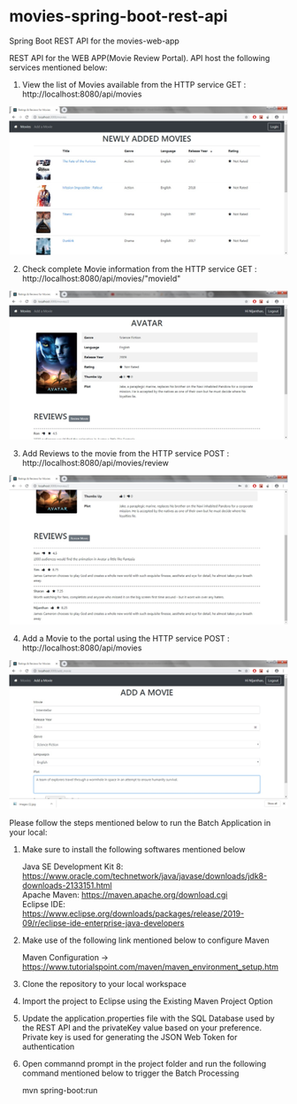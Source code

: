 # movies-spring-boot-rest-api
Spring Boot REST API for the movies-web-app

REST API for the WEB APP(Movie Review Portal). API host the following services mentioned below:

1. View the list of Movies available from the HTTP service GET : http://localhost:8080/api/movies

![](/screenshots/Movies.jpg)

2. Check complete Movie information from the HTTP service GET : http://localhost:8080/api/movies/"movieId"

![](/screenshots/MovieInfo.jpg)

3. Add Reviews to the movie from the HTTP service POST :  http://localhost:8080/api/movies/review

![](/screenshots/CheckReviews.jpg)

4. Add a Movie to the portal using the HTTP service POST : http://localhost:8080/api/movies

![](/screenshots/AddMovie.jpg)

Please follow the steps mentioned below to run the Batch Application in your local:

1. Make sure to install the following softwares mentioned below 

    Java SE Development Kit 8: https://www.oracle.com/technetwork/java/javase/downloads/jdk8-downloads-2133151.html <br/>
    Apache Maven: https://maven.apache.org/download.cgi <br/>
    Eclipse IDE: https://www.eclipse.org/downloads/packages/release/2019-09/r/eclipse-ide-enterprise-java-developers
   
2. Make use of the following link mentioned below to configure Maven

    Maven Configuration -> https://www.tutorialspoint.com/maven/maven_environment_setup.htm
    
3. Clone the repository to your local workspace

4. Import the project to Eclipse using the Existing Maven Project Option

5. Update the application.properties file with the SQL Database used by the REST API and the privateKey value based on your preference. Private key is used for generating the JSON Web Token for authentication

6. Open commannd prompt in the project folder and run the following command mentioned below to trigger the Batch Processing

      mvn spring-boot:run

